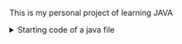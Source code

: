 This is my personal project of learning JAVA

<details>
<summary>Starting code of a java file</summary>
  
```
public class *filename*{
  public static void main(String[] args){
  }
}
```
</details>
